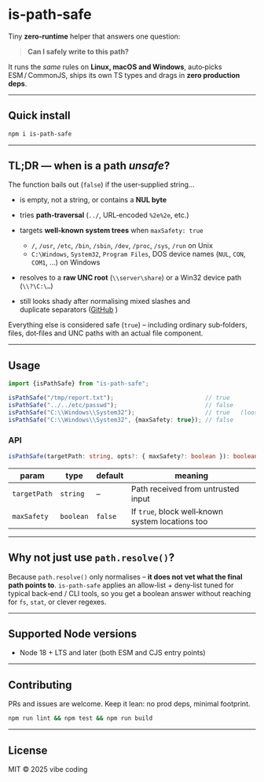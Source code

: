 # is‑path‑safe

Tiny **zero‑runtime** helper that answers one question:

> **Can I safely write to this path?**

It runs the *same* rules on **Linux, macOS and Windows**, auto‑picks ESM / CommonJS, ships its own TS types and drags in **zero production deps**.

---

## Quick install

```bash
npm i is-path-safe
````

---

## TL;DR — when is a path *unsafe*?

The function bails out (`false`) if the user‑supplied string…

* is empty, not a string, or contains a **NUL byte**
* tries **path‑traversal** (`../`, URL‑encoded `%2e%2e`, etc.)
* targets **well‑known system trees** when `maxSafety: true`

  * `/`, `/usr`, `/etc`, `/bin`, `/sbin`, `/dev`, `/proc`, `/sys`, `/run` on Unix
  * `C:\Windows`, `System32`, `Program Files`, DOS device names (`NUL`, `CON`, `COM1`, …) on Windows
* resolves to a **raw UNC root** (`\\server\share`) or a Win32 device path (`\\?\C:\…`)
* still looks shady after normalising mixed slashes and duplicate separators ([GitHub](https://github.com/akaptelinin/is-path-safe/raw/master/test/is-path-safe-test.test.ts)
)

Everything else is considered safe (`true`) – including ordinary sub‑folders, files, dot‑files and UNC paths with an actual file component.

---

## Usage

```ts
import {isPathSafe} from "is-path-safe";

isPathSafe("/tmp/report.txt");                          // true
isPathSafe("../../etc/passwd");                         // false
isPathSafe("C:\\Windows\\System32");                    // true   (loose mode)
isPathSafe("C:\\Windows\\System32", {maxSafety: true}); // false
```

### API

```ts
isPathSafe(targetPath: string, opts?: { maxSafety?: boolean }): boolean
```

| param        | type      | default | meaning                                          |
| ------------ | --------- | ------- | ------------------------------------------------ |
| `targetPath` | `string`  | –       | Path received from untrusted input               |
| `maxSafety`  | `boolean` | `false` | If `true`, block well‑known system locations too |

---

## Why not just use `path.resolve()`?

Because `path.resolve()` only normalises – **it does not vet what the final path points to**.
`is‑path‑safe` applies an allow‑list + deny‑list tuned for typical back‑end / CLI tools, so you get a boolean answer without reaching for `fs`, `stat`, or clever regexes.

---

## Supported Node versions

* Node 18 + LTS and later (both ESM and CJS entry points)

---

## Contributing

PRs and issues are welcome. Keep it lean: no prod deps, minimal footprint.

```bash
npm run lint && npm test && npm run build
```

---

## License

MIT © 2025 vibe coding
